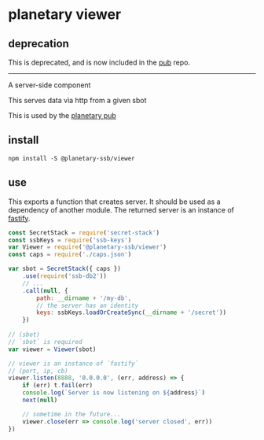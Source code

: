 # planetary viewer

## deprecation

This is deprecated, and is now included in the [pub](https://github.com/planetary-social/planetary-pub) repo.

----------------------------------------------------

A server-side component

This serves data via http from a given sbot

This is used by the [planetary pub](https://github.com/planetary-social/planetary-pub)


## install
```
npm install -S @planetary-ssb/viewer
```

## use
This exports a function that creates server. It should be used as a dependency of another module. The returned server is an instance of [fastify](https://www.fastify.io/).

```js
const SecretStack = require('secret-stack')
const ssbKeys = require('ssb-keys')
var Viewer = require('@planetary-ssb/viewer')
const caps = require('./caps.json')

var sbot = SecretStack({ caps })
    .use(require('ssb-db2'))
    // ...
    .call(null, {
        path: __dirname + '/my-db',
        // the server has an identity
        keys: ssbKeys.loadOrCreateSync(__dirname + '/secret'))
    })
    
// (sbot)
// `sbot` is required
var viewer = Viewer(sbot)

// viewer is an instance of `fastify`
// (port, ip, cb)
viewer.listen(8888, '0.0.0.0', (err, address) => {
    if (err) t.fail(err)
    console.log(`Server is now listening on ${address}`)
    next(null)

    // sometime in the future...
    viewer.close(err => console.log('server closed', err))
})
```
